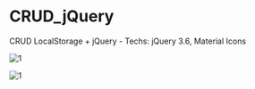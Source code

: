 # CRUD_jQuery

CRUD LocalStorage + jQuery - Techs: jQuery 3.6, Material Icons 

![1](https://user-images.githubusercontent.com/53159393/151090963-f0cc2cc7-2c50-4c52-a596-84acc76f67dc.png)

![1](https://user-images.githubusercontent.com/53159393/151091235-2fce6175-d562-4a16-ae66-10d9dfb0a415.png)

